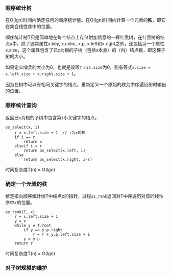 ### 顺序统计树

在O(lgn)时间内确定任何的顺序统计量。在O(lgn)时间内计算一个元素的**秩**，即它在集合线性序中的位置。

顺序统计树T只是简单地在每个结点上存储附加信息的一棵红黑树，在红黑树的结点x中，除了通常属性x.key, x.color, x.p, x.left和x.right之外，还包括另一个属性x.size，这个属性包含了已x为根的子树（包括x本身）的（内）结点数，即这棵子树的大小。

如果定义哨兵的大小为0，也就是设置`T.nil.size`为0，则有等式`x.size = x.left.size + x.right.size + 1`。

因为在树中可以有相同关键字的结点，重新定义一个原始的秩为中序遍历树时输出的位置。

### 顺序统计查询

返回已`x`为根的子树中包含第`i`小关键字的结点。

```
os_select(x, i)
    r = x.left.size + 1  // r为x的秩
    if i == r
        return x
    elseif i < r
        return os_select(x.left, i)
    else
        return os_select(x.right, i-r)
```

时间复杂度T(n) = O(lgn)

### 确定一个元素的秩

给定指向顺序统计树T中结点x的指针，过程`os_rank`返回对T中序遍历对应的线性序中x的位置。

```
os_rank(T, x)
    r = x.left.size + 1
    y = x
    while y ≠ T.root
        if y == y.p.right
            r = r + y.p.left.size + 1
        y = y.p
    return r
```

时间复杂度T(n) = O(lgn)

### 对子树规模的维护

